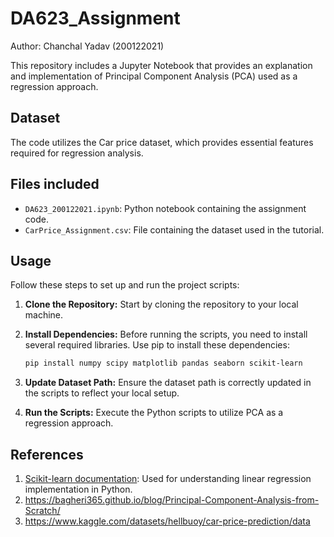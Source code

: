 # DA623_Assignment

Author: Chanchal Yadav (200122021)

This repository includes a Jupyter Notebook that provides an explanation and implementation of Principal Component Analysis (PCA) used as a regression approach.

## Dataset

The code utilizes the Car price dataset, which provides essential features required for regression analysis.

## Files included

- `DA623_200122021.ipynb`: Python notebook containing the assignment code.
- `CarPrice_Assignment.csv`: File containing the dataset used in the tutorial.

## Usage

Follow these steps to set up and run the project scripts:

1. **Clone the Repository:** Start by cloning the repository to your local machine.
2. **Install Dependencies:** Before running the scripts, you need to install several required libraries. Use pip to install these dependencies:

   ```bash
   pip install numpy scipy matplotlib pandas seaborn scikit-learn

3. **Update Dataset Path:** Ensure the dataset path is correctly updated in the scripts to reflect your local setup.
4. **Run the Scripts:** Execute the Python scripts to utilize PCA as a regression approach.


## References

1. [Scikit-learn documentation](https://scikit-learn.org/stable/documentation.html): Used for understanding linear regression implementation in Python.
2. https://bagheri365.github.io/blog/Principal-Component-Analysis-from-Scratch/
3. https://www.kaggle.com/datasets/hellbuoy/car-price-prediction/data
